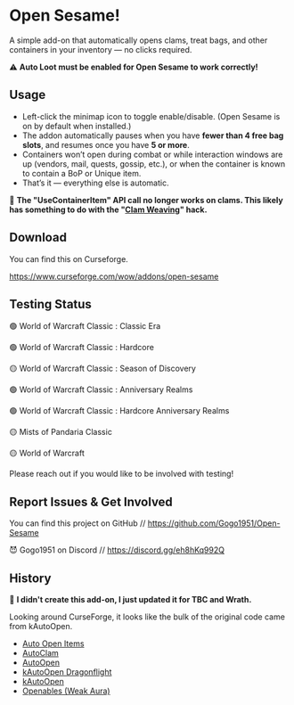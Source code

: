 # Open Sesame!

A simple add-on that automatically opens clams, treat bags, and other containers in your inventory — no clicks required.

⚠️ **Auto Loot must be enabled for Open Sesame to work correctly!**

## Usage

* Left-click the minimap icon to toggle enable/disable. (Open Sesame is on by default when installed.)
* The addon automatically pauses when you have **fewer than 4 free bag slots**, and resumes once you have **5 or more**.
* Containers won’t open during combat or while interaction windows are up (vendors, mail, quests, gossip, etc.), or when the container is known to contain a BoP or Unique item.
* That’s it — everything else is automatic.

🚫 **The "UseContainerItem" API call no longer works on clams. This likely has something to do with the "[Clam Weaving](https://www.youtube.com/watch?v=h3YO7jeoOWs)" hack.**

## Download

You can find this on Curseforge.

https://www.curseforge.com/wow/addons/open-sesame

## Testing Status

🟢 World of Warcraft Classic : Classic Era

🟢 World of Warcraft Classic : Hardcore

🟡 World of Warcraft Classic : Season of Discovery

🟢 World of Warcraft Classic : Anniversary Realms

🟢 World of Warcraft Classic : Hardcore Anniversary Realms

🟡 Mists of Pandaria Classic

🟡 World of Warcraft

Please reach out if you would like to be involved with testing!

## Report Issues & Get Involved

You can find this project on GitHub // https://github.com/Gogo1951/Open-Sesame

😈 Gogo1951 on Discord // https://discord.gg/eh8hKq992Q

## History

👏 **I didn't create this add-on, I just updated it for TBC and Wrath.**

Looking around CurseForge, it looks like the bulk of the original code came from kAutoOpen.

- [Auto Open Items](https://www.curseforge.com/wow/addons/auto-open-items)
- [AutoClam](https://www.curseforge.com/wow/addons/autoclam)
- [AutoOpen](https://www.curseforge.com/wow/addons/autoopen)
- [kAutoOpen Dragonflight](https://www.curseforge.com/wow/addons/kautoopen-dragonflight)
- [kAutoOpen](https://www.curseforge.com/wow/addons/kautoopen)
- [Openables (Weak Aura)](https://wago.io/gtRVJZetK)
